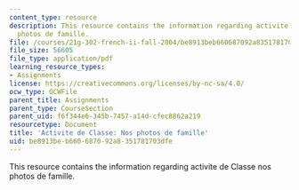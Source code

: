```yaml
---
content_type: resource
description: This resource contains the information regarding activite de Classe nos
  photos de famille.
file: /courses/21g-302-french-ii-fall-2004/be8913beb660687092a8351781703dfe_MIT21G_302_F04_famille_E.pdf
file_size: 56605
file_type: application/pdf
learning_resource_types:
- Assignments
license: https://creativecommons.org/licenses/by-nc-sa/4.0/
ocw_type: OCWFile
parent_title: Assignments
parent_type: CourseSection
parent_uid: f6f344e6-345b-7457-a14d-cfec8862a219
resourcetype: Document
title: 'Activite de Classe: Nos photos de famille'
uid: be8913be-b660-6870-92a8-351781703dfe
---
```

This resource contains the information regarding activite de Classe nos photos de famille.